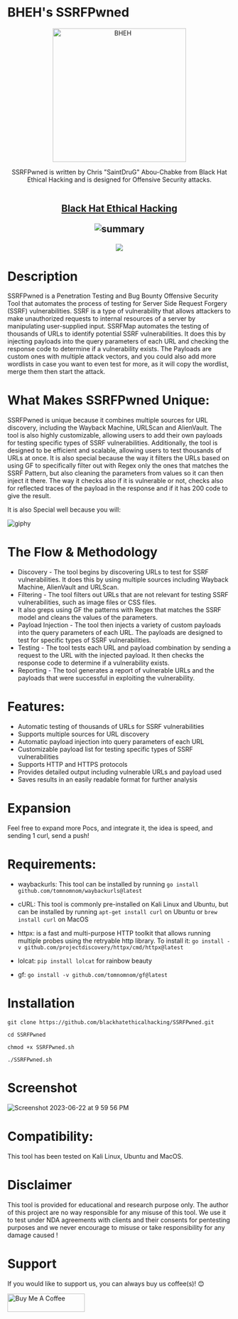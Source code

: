 # BHEH's SSRFPwned

<p align="center">
<a href="https://www.blackhatethicalhacking.com"><img src="https://www.blackhatethicalhacking.com/wp-content/uploads/2022/06/BHEH_logo.png" width="300px" alt="BHEH"></a>
</p>

<p align="center">
SSRFPwned is written by Chris "SaintDruG" Abou-Chabke from Black Hat Ethical Hacking and is designed for Offensive Security attacks. 
</p>

<p align="center">
<img src="https://camo.githubusercontent.com/82291b0fe831bfc6781e07fc5090cbd0a8b912bb8b8d4fec0696c881834f81ac/68747470733a2f2f70726f626f742e6d656469612f394575424971676170492e676966" width="350" height="1">
</p>
<h2 align="center"><u>Black Hat Ethical Hacking</u>

![summary](https://github-profile-summary-cards.vercel.app/api/cards/profile-details?username=blackhatethicalhacking&theme=monokai)

<p align="center">
  <a align="center" href="https://github.com/blackhatethicalhacking" target="_blank"><img src="https://img.shields.io/badge/Github-blackhatethicalhacking-green?style=for-the-badge&logo=github"></a>
</p>

<!--
**blackhatethicalhacking** is a ✨ _special_ ✨ repository because its `README.md` (this file) appears on your GitHub profile.

Here are some ideas to get you started:

- 🔭 I’m currently working on ...
- 🌱 I’m currently learning ...
- 👯 I’m looking to collaborate on ...
- 🤔 I’m looking for help with ...
- 💬 Ask me about ...
- 📫 How to reach me: ...
- 😄 Pronouns: ...
- ⚡ Fun fact: ...
-->


# Description

SSRFPwned is a Penetration Testing and Bug Bounty Offensive Security Tool that automates the process of testing for Server Side Request Forgery (SSRF) vulnerabilities. SSRF is a type of vulnerability that allows attackers to make unauthorized requests to internal resources of a server by manipulating user-supplied input. SSRFMap automates the testing of thousands of URLs to identify potential SSRF vulnerabilities. It does this by injecting payloads into the query parameters of each URL and checking the response code to determine if a vulnerability exists. The Payloads are custom ones with multiple attack vectors, and you could also add more wordlists in case you want to even test for more, as it will copy the wordlist, merge them then start the attack.


# What Makes SSRFPwned Unique:

SSRFPwned is unique because it combines multiple sources for URL discovery, including the Wayback Machine, URLScan and AlienVault. The tool is also highly customizable, allowing users to add their own payloads for testing specific types of SSRF vulnerabilities. Additionally, the tool is designed to be efficient and scalable, allowing users to test thousands of URLs at once. It is also special because the way it filters the URLs based on using GF to specifically filter out with Regex only the ones that matches the SSRF Pattern, but also cleaning the parameters from values so it can then inject it there. The way it checks also if it is vulnerable or not, checks also for reflected traces of the payload in the response and if it has 200 code to give the result.
  
It is also Special well because you will:
  
![giphy](https://user-images.githubusercontent.com/13942386/222453411-18efb5a7-6546-4ed0-8bed-5eb6431597bc.gif)

# The Flow & Methodology

- Discovery - The tool begins by discovering URLs to test for SSRF vulnerabilities. It does this by using multiple sources including Wayback Machine, AlienVault and URLScan.
- Filtering - The tool filters out URLs that are not relevant for testing SSRF vulnerabilities, such as image files or CSS files.
- It also greps using GF the patterns with Regex that matches the SSRF model and cleans the values of the parameters.
- Payload Injection - The tool then injects a variety of custom payloads into the query parameters of each URL. The payloads are designed to test for specific types of SSRF vulnerabilities.
- Testing - The tool tests each URL and payload combination by sending a request to the URL with the injected payload. It then checks the response code to determine if a vulnerability exists.
- Reporting - The tool generates a report of vulnerable URLs and the payloads that were successful in exploiting the vulnerability.

# Features:

- Automatic testing of thousands of URLs for SSRF vulnerabilities
- Supports multiple sources for URL discovery
- Automatic payload injection into query parameters of each URL
- Customizable payload list for testing specific types of SSRF vulnerabilities
- Supports HTTP and HTTPS protocols
- Provides detailed output including vulnerable URLs and payload used
- Saves results in an easily readable format for further analysis

# Expansion

Feel free to expand more Pocs, and integrate it, the idea is speed, and sending 1 curl, send a push!

# Requirements:

- waybackurls: This tool can be installed by running `go install github.com/tomnomnom/waybackurls@latest`

- cURL: This tool is commonly pre-installed on Kali Linux and Ubuntu, but can be installed by running `apt-get install curl` on Ubuntu or `brew install curl` on MacOS

- httpx: is a fast and multi-purpose HTTP toolkit that allows running multiple probes using the retryable http library. To install it: `go install -v github.com/projectdiscovery/httpx/cmd/httpx@latest`

- lolcat: `pip install lolcat` for rainbow beauty

- gf: `go install -v github.com/tomnomnom/gf@latest`

# Installation

`git clone https://github.com/blackhatethicalhacking/SSRFPwned.git`

`cd SSRFPwned`

`chmod +x SSRFPwned.sh`

`./SSRFPwned.sh`

# Screenshot

![Screenshot 2023-06-22 at 9 59 56 PM](https://github.com/blackhatethicalhacking/SSRFPwned/assets/13942386/e7bcbfa9-2420-48a3-976f-b49c23050f7b)


# Compatibility: 

This tool has been tested on Kali Linux, Ubuntu and MacOS.


# Disclaimer

This tool is provided for educational and research purpose only. The author of this project are no way responsible for any misuse of this tool. 
We use it to test under NDA agreements with clients and their consents for pentesting purposes and we never encourage to misuse or take responsibility for any damage caused !

# Support

If you would like to support us, you can always buy us coffee(s)! :blush:

<a href="https://www.buymeacoffee.com/bheh" target="_blank"><img src="https://cdn.buymeacoffee.com/buttons/default-orange.png" alt="Buy Me A Coffee" height="41" width="174"></a>
